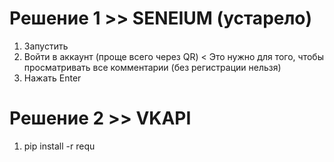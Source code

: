 # Решение 1 >> SENEIUM (устарело)

1. Запустить
2. Войти в аккаунт (проще всего через QR) < Это нужно для того, чтобы просматривать все комментарии (без регистрации нельзя)
3. Нажать Enter

# Решение 2 >> VKAPI

1. pip install -r requ
